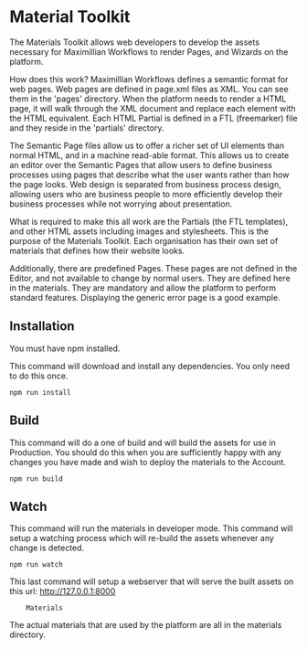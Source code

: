 # Material Toolkit

The Materials Toolkit allows web developers to develop the assets necessary for Maximillian Workflows to render Pages,
and Wizards on the platform.

How does this work? Maximillian Workflows defines a semantic format for web
pages. Web pages are defined in page.xml files as XML. You can see them in the &apos;pages&apos; directory. When
the platform needs to render a HTML page, it will walk through the XML document and replace each element with
the HTML equivalent. Each HTML Partial is defined in a FTL (freemarker) file and they reside in the &apos;partials&apos;
directory.

The Semantic Page files allow us to offer a richer set of UI elements than normal HTML, and in a machine
read-able format. This allows us to create an editor over the Semantic Pages that allow users to define
business processes using pages that describe what the user wants rather than how the page looks. Web design is
separated from business process design, allowing users who are business people to more efficiently develop
their business processes while not worrying about presentation.

What is required to make this all work are the Partials (the FTL templates), and other HTML assets including
images and stylesheets. This is the purpose of the Materials Toolkit. Each organisation has their own set of
materials that defines how their website looks.

Additionally, there are predefined Pages. These pages are not defined in the Editor, and not available to change
by normal users. They are defined here in the materials. They are mandatory and allow the platform to perform
standard features. Displaying the generic error page is a good example.

## Installation

You must have npm installed.

This command will download and install any dependencies. You only need to do this once.

```
npm run install
```

## Build

This command will do a one of build and will build the assets for use in Production. You should do this when you are
sufficiently happy with any changes you have made and wish to deploy the materials to the Account.

```
npm run build
```

## Watch

This command will run the materials in developer mode. This command will setup a watching process which will re-build
the assets whenever any change is detected.

```
npm run watch
```

This last command will setup a webserver that will serve the built assets on this url:  http://127.0.0.1:8000


```
    Materials
```

The actual materials that are used by the platform are all in the materials directory.

